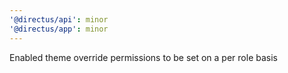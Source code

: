```yaml
---
'@directus/api': minor
'@directus/app': minor
---
```


Enabled theme override permissions to be set on a per role basis

